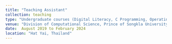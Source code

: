```yaml
---
title: "Teaching Assistant"
collection: teaching
type: "Undergraduate courses (Digital Literacy, C Programming, Operating System, Natural Language Processing/Machine Learning/Deep Learning)"
venue: "Division of Computational Science, Prince of Songkla University"
date:  August 2019 to February 2024
location: "Hat Yai, Thailand"
---
```


